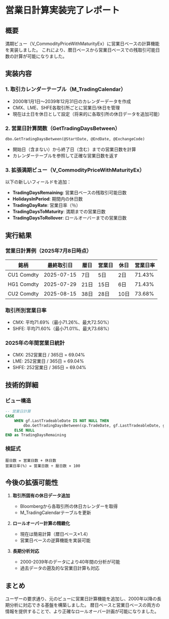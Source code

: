 # 営業日計算実装完了レポート

## 概要
満期ビュー（V_CommodityPriceWithMaturityEx）に営業日ベースの計算機能を実装しました。
これにより、暦日ベースから営業日ベースでの残取引可能日数の計算が可能になりました。

## 実装内容

### 1. 取引カレンダーテーブル（M_TradingCalendar）
- 2000年1月1日～2039年12月31日のカレンダーデータを作成
- CMX、LME、SHFE各取引所ごとに営業日/休日を管理
- 現在は土日を休日として設定（将来的に各取引所の休日データを追加可能）

### 2. 営業日計算関数（GetTradingDaysBetween）
```sql
dbo.GetTradingDaysBetween(@StartDate, @EndDate, @ExchangeCode)
```
- 開始日（含まない）から終了日（含む）までの営業日数を計算
- カレンダーテーブルを参照して正確な営業日数を返す

### 3. 拡張満期ビュー（V_CommodityPriceWithMaturityEx）
以下の新しいフィールドを追加：
- **TradingDaysRemaining**: 営業日ベースの残取引可能日数
- **HolidaysInPeriod**: 期間内の休日数
- **TradingDayRate**: 営業日率（％）
- **TradingDaysToMaturity**: 満期までの営業日数
- **TradingDaysToRollover**: ロールオーバーまでの営業日数

## 実行結果

### 営業日計算例（2025年7月8日時点）
| 銘柄 | 最終取引日 | 暦日 | 営業日 | 休日 | 営業日率 |
|------|-----------|------|--------|------|---------|
| CU1 Comdty | 2025-07-15 | 7日 | 5日 | 2日 | 71.43% |
| HG1 Comdty | 2025-07-29 | 21日 | 15日 | 6日 | 71.43% |
| CU2 Comdty | 2025-08-15 | 38日 | 28日 | 10日 | 73.68% |

### 取引所別営業日率
- CMX: 平均71.69%（最小71.26%、最大72.50%）
- SHFE: 平均71.60%（最小71.01%、最大73.68%）

### 2025年の年間営業日統計
- CMX: 252営業日 / 365日 = 69.04%
- LME: 252営業日 / 365日 = 69.04%
- SHFE: 252営業日 / 365日 = 69.04%

## 技術的詳細

### ビュー構造
```sql
-- 営業日計算
CASE 
    WHEN gf.LastTradeableDate IS NOT NULL THEN
        dbo.GetTradingDaysBetween(cp.TradeDate, gf.LastTradeableDate, gf.ExchangeCode)
    ELSE NULL
END as TradingDaysRemaining
```

### 検証式
```
暦日数 = 営業日数 + 休日数
営業日率(%) = 営業日数 ÷ 暦日数 × 100
```

## 今後の拡張可能性

1. **取引所固有の休日データ追加**
   - Bloombergから各取引所の休日カレンダーを取得
   - M_TradingCalendarテーブルを更新

2. **ロールオーバー計算の精緻化**
   - 現在は簡易計算（暦日ベース×1.4）
   - 営業日ベースの逆算機能を実装可能

3. **長期分析対応**
   - 2000-2039年のデータにより40年間の分析が可能
   - 過去データの遡及的な営業日計算も対応

## まとめ
ユーザーの要求通り、元のビューに営業日計算機能を追加し、2000年以降の長期分析に対応できる基盤を構築しました。
暦日ベースと営業日ベースの両方の情報を提供することで、より正確なロールオーバー計画が可能になりました。